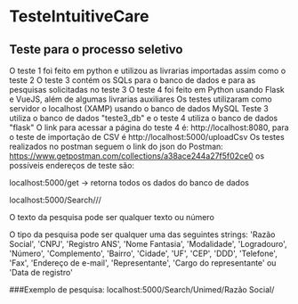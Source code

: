 # TesteIntuitiveCare
## Teste para o processo seletivo
O teste 1 foi feito em python e utilizou as livrarias importadas assim como o teste 2
O teste 3 contém os SQLs para o banco de dados e para as pesquisas solicitadas no teste 3 
O teste 4 foi feito em Python usando Flask e VueJS, além de algumas livrarias auxiliares
Os testes utilizaram como servidor o localhost (XAMP) usando o banco de dados MySQL 
Teste 3 utiliza o banco de dados "teste3_db" e o teste 4 utiliza o banco de dados "flask"
O link para acessar a página do teste 4 é: http://localhost:8080, para o teste de importação de CSV é http://localhost:5000/uploadCsv
Os testes realizados no postman seguem o link do json do Postman: https://www.getpostman.com/collections/a38ace244a27f5f02ce0 
os possíveis endereços de teste são: 
 
  localhost:5000/get -> retorna todos os dados do banco de dados
  
  localhost:5000/Search/<texto da pesquisa>/<tipo da pesquisa>/

  <texto da pesquisa> O texto da pesquisa pode ser qualquer texto ou número

  <tipo da pesquisa> O tipo da pesquisa pode ser qualquer uma das seguintes strings: 'Razão Social', 'CNPJ', 'Registro ANS', 'Nome Fantasia', 'Modalidade', 'Logradouro', 'Número', 'Complemento', 'Bairro', 'Cidade', 'UF', 'CEP', 'DDD', 'Telefone', 'Fax', 'Endereço de e-mail', 'Representante', 'Cargo do representante' ou  'Data de registro'
  
###Exemplo de pesquisa: localhost:5000/Search/Unimed/Razão Social/
